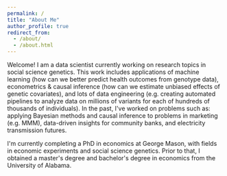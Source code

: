 ```yaml
---
permalink: /
title: "About Me"
author_profile: true
redirect_from: 
  - /about/
  - /about.html
---
```


Welcome! I am a data scientist currently working on research topics in social science genetics. This work includes applications of machine learning (how can we better predict health outcomes from genotype data), econometrics & causal inference (how can we estimate unbiased effects of genetic covariates), and lots of data engineering (e.g. creating automated pipelines to analyze data on millions of variants for each of hundreds of thousands of individuals). In the past, I've worked on problems such as: applying Bayesian methods and causal inference to problems in marketing (e.g. MMM), data-driven insights for community banks, and electricity transmission futures. 

I'm currently completing a PhD in economics at George Mason, with fields in economic experiments and social science genetics. Prior to that, I obtained a master's degree and bachelor's degree in economics from the University of Alabama.


